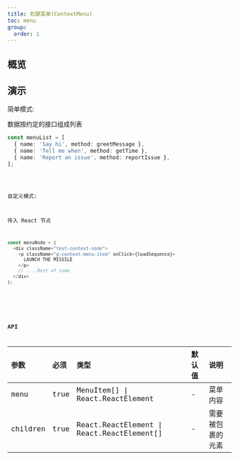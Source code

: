 ```yaml
---
title: 右键菜单(ContextMenu)
toc: menu
group:
  order: 1
---
```


## 概览

## 演示

简单模式:

数据按约定的接口组成列表

```ts
const menuList = [
  { name: 'Say hi', method: greetMessage },
  { name: 'Tell me when', method: getTime },
  { name: 'Report an issue', method: reportIssue },
];
```

<code title="标题" desc="说明文字" src="../../src/components/maintaining/context-menu/demo/demo-list-menu.tsx" />

自定义模式:

传入 React 节点

```ts
const menuNode = (
  <div className="test-context-node">
    <p className="g-context-menu-item" onClick={loadSequence}>
      LAUNCH THE MISSILE
    </p>
    // ....Rest of code
  </div>
);
```

<code src="../../src/components/maintaining/context-menu/demo/demo-custom-menu.tsx" />

<code src="../../src/components/maintaining/context-menu/demo/demo-list-menu-param.tsx" />

## API

| 参数     | 必须 | 类型                                       | 默认值 | 说明             |
| :------- | :--- | :----------------------------------------- | :----- | :--------------- |
| menu     | true | MenuItem[] \| React.ReactElement           | -      | 菜单内容         |
| children | true | React.ReactElement \| React.ReactElement[] | -      | 需要被包裹的元素 |
